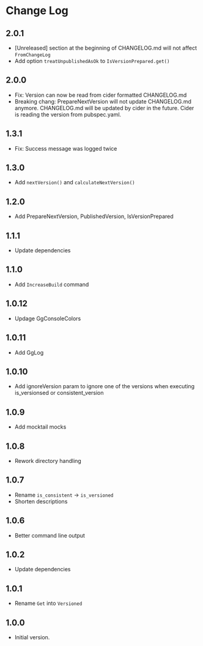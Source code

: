 # Change Log

## 2.0.1

- [Unreleased] section at the beginning of CHANGELOG.md will not affect `FromChangeLog`
- Add option `treatUnpublishedAsOk` to `IsVersionPrepared.get()`

## 2.0.0

- Fix: Version can now be read from cider formatted CHANGELOG.md
- Breaking chang: PrepareNextVersion will not update CHANGELOG.md anymore.
  CHANGELOG.md will be updated by cider in the future. Cider is reading
  the version from pubspec.yaml.

## 1.3.1

- Fix: Success message was logged twice

## 1.3.0

- Add `nextVersion()` and `calculateNextVersion()`

## 1.2.0

- Add PrepareNextVersion, PublishedVersion, IsVersionPrepared

## 1.1.1

- Update dependencies

## 1.1.0

- Add `IncreaseBuild` command

## 1.0.12

- Updage GgConsoleColors

## 1.0.11

- Add GgLog

## 1.0.10

- Add ignoreVersion param to ignore one of the versions when executing
  is_versionsed or consistent_version

## 1.0.9

- Add mocktail mocks

## 1.0.8

- Rework directory handling

## 1.0.7

- Rename `is_consistent` -> `is_versioned`
- Shorten descriptions

## 1.0.6

- Better command line output

## 1.0.2

- Update dependencies

## 1.0.1

- Rename `Get` into `Versioned`

## 1.0.0

- Initial version.
